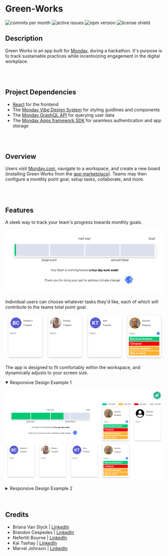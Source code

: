# Green-Works

![commits per month](https://img.shields.io/github/commit-activity/m/marvjohnson/green-works)
![active issues](https://img.shields.io/github/issues/marvjohnson/green-works)
![npm version](https://img.shields.io/github/package-json/v/marvjohnson/green-works)
![license shield](https://img.shields.io/github/license/MarvJohnson/Green-Works)

## Description

Green Works is an app built for [Monday](https://www.monday.com), during a hackathon. It's purpose is to track sustainable practices while incentivizing engagement in the digital workplace.

</br>
</br>

## Project Dependencies

- [React](https://reactjs.org/) for the frontend
- The [Monday Vibe Design System](https://style.monday.com/) for styling guidlines and components
- The [Monday GraphQL API](https://developer.monday.com/api-reference/docs) for querying user data
- The [Monday Apps framework SDK](https://github.com/mondaycom/monday-sdk-js#mondaycom-apps-framework-sdk-for-javascript) for seamless authentication and app storage

</br>
</br>

## Overview

Users visit [Monday.com](https://www.monday.com), navigate to a workspace, and create a new board (installing Green Works from the [app marketplace](https://monday.com/marketplace)). Teams may then configure a monthly point goal, setup tasks, collaborate, and more.

</br>
</br>

## Features

A sleek way to track your team's progress towards monthly goals.

![goal progress bar](./src/images/goal-progress-area.PNG)

Individual users can choose whatever tasks they'd like, each of which will contribute to the teams total point goal.

![progress card](./src/images/progress-card.PNG)

The app is designed to fit comfortably within the workspace, and dynamically adjusts to your screen size.

<details open>
<summary>Responsive Design Example 1</summary>

![responsive design2](./src/images/responsive.PNG)

</details>

<details>
<summary>Responsive Design Example 2</summary>

![responsive design](./src/images/responsive2.PNG)

</details>

</br>
</br>

## Credits

- Briana Van Slyck | [LinkedIn](https://www.linkedin.com/in/brianavanslyck/)
- Brandon Cespedes | [LinkedIn](https://www.linkedin.com/in/brandon-cespedes/)
- Nefertiti Bourne | [LinkedIn](https://www.linkedin.com/in/nefertitibourne/)
- Kai Tsehay | [LinkedIn](https://www.linkedin.com/in/kaiwashington/)
- Marvel Johnson | [LinkedIn](https://www.linkedin.com/in/marvel-johnson/)

